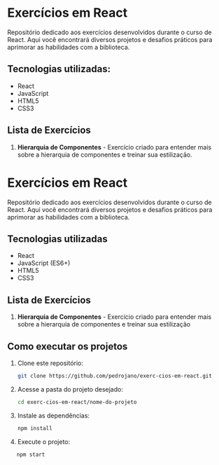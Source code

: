 # Exercícios em React

Repositório dedicado aos exercícios desenvolvidos durante o curso de React. Aqui você encontrará diversos projetos e desafios práticos para aprimorar as habilidades com a biblioteca.

##  Tecnologias utilizadas:

- React
- JavaScript 
- HTML5
- CSS3

##  Lista de Exercícios

1. **Hierarquia de Componentes** - Exercício criado para entender mais sobre a hierarquia de componentes e treinar sua estilização.


# Exercícios em React

Repositório dedicado aos exercícios desenvolvidos durante o curso de React. Aqui você encontrará diversos projetos e desafios práticos para aprimorar as habilidades com a biblioteca.

## Tecnologias utilizadas

- React
- JavaScript (ES6+)
- HTML5
- CSS3


## Lista de Exercícios

1. **Hierarquia de Componentes** - Exercício criado para entender mais sobre a hierarquia de componentes e treinar sua estilização


## Como executar os projetos

1. Clone este repositório:
   ```bash
   git clone https://github.com/pedrojano/exerc-cios-em-react.git

2. Acesse a pasta do projeto desejado:
   ```bash
   cd exerc-cios-em-react/nome-do-projeto

3. Instale as dependências:
   ```bash
   npm install

4. Execute o projeto:
```bash
   npm start
